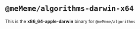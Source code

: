 # `@meMeme/algorithms-darwin-x64`

This is the **x86_64-apple-darwin** binary for `@meMeme/algorithms`
